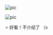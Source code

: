 ![pic](https://www.yinglunka.com/attachments/month_2_2306/230620000001072dac14c201bb.jpg)

![pic](https://www.yinglunka.com/attachments/month_2_2306/2306200000e6418de16a4858e3.jpg)

⭐ 好看！不介绍了 （x
